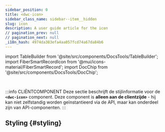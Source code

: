 ```yaml
---
sidebar_position: 0
title: <dwc-icon>
sidebar_class_name: sidebar--item__hidden
slug: icon
description: A user guide article for the icon
// pagination_prev: null
// pagination_next: null
_i18n_hash: 4974da383efa4aa057fcd74a67da84b6
---
```

import TableBuilder from '@site/src/components/DocsTools/TableBuilder';
import FiberSmartRecordIcon from '@mui/icons-material/FiberSmartRecord';
import DocChip from '@site/src/components/DocsTools/DocChip';

<DocChip chip='shadow' />

<br />

:::info CLIËNTCOMPONENT
Deze sectie beschrijft de stijlinformatie voor de **`<dwc-icon>`** component. Deze component is **alleen aan de clientzijde** - hij kan niet zelfstandig worden geïnstantieerd via de API, maar kan onderdeel zijn van API-componenten.
:::

## Styling {#styling}

<TableBuilder name="dwc-icon" clientComponent />
